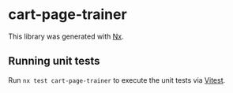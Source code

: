 # cart-page-trainer

This library was generated with [Nx](https://nx.dev).

## Running unit tests

Run `nx test cart-page-trainer` to execute the unit tests via [Vitest](https://vitest.dev/).
